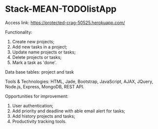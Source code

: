 # Stack-MEAN-TODOlistApp

Access link: https://protected-crag-50525.herokuapp.com/

Functionality:
1. Create new projects;
2. Add new tasks in a project;
3. Update name projects or tasks;
4. Delete projects or tasks;
5. Mark a task as 'done'.

Data base tables: project and task

Tools & Technologies: HTML, Jade, Bootstrap, JavaScript, AJAX, JQuery, Node.js, Express, MongoDB, REST API.

Opportunities for improvement:
1. User authentication;
2. Add priority and deadline with able email alert for tasks;
3. Add history projects and tasks;
4. Productivity tracking tools.
